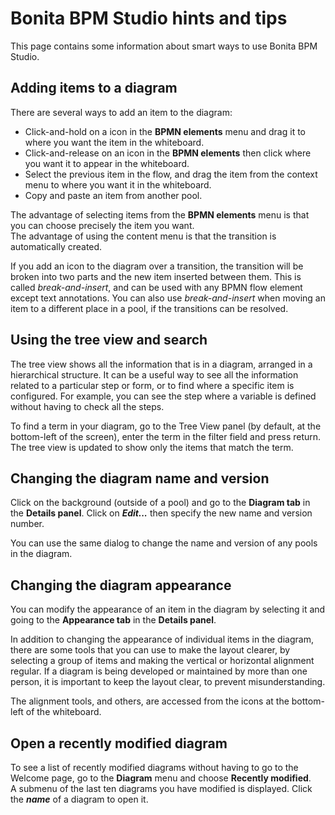 # Bonita BPM Studio hints and tips

This page contains some information about smart ways to use Bonita BPM Studio.

## Adding items to a diagram

There are several ways to add an item to the diagram:

* Click-and-hold on a icon in the **BPMN elements** menu and drag it to where you want the item in the whiteboard.
* Click-and-release on an icon in the **BPMN elements** then click where you want it to appear in the whiteboard.
* Select the previous item in the flow, and drag the item from the context menu to where you want it in the whiteboard.
* Copy and paste an item from another pool.

The advantage of selecting items from the **BPMN elements** menu is that you can choose precisely the item you want.  
The advantage of using the content menu is that the transition is automatically created.

If you add an icon to the diagram over a transition, the transition will be broken into two parts and the new item inserted between them. This is called _break-and-insert_, and can be used with any BPMN flow element except text annotations. You can also use _break-and-insert_ when moving an item to a different place in a pool, if the transitions can be resolved.

## Using the tree view and search

The tree view shows all the information that is in a diagram, arranged in a hierarchical structure. It can be a useful way to see all the information related to a particular step or form, or to find where a specific item is configured. For example, you can see the step where a variable is defined without having to check all the steps.

To find a term in your diagram, go to the Tree View panel (by default, at the bottom-left of the screen), enter the term in the filter field and press return.  
The tree view is updated to show only the items that match the term.

## Changing the diagram name and version

Click on the background (outside of a pool) and go to the **Diagram tab** in the **Details panel**. Click on **_Edit..._** then specify the new name and version number.

You can use the same dialog to change the name and version of any pools in the diagram.

## Changing the diagram appearance

You can modify the appearance of an item in the diagram by selecting it and going to the **Appearance tab** in the **Details panel**.

In addition to changing the appearance of individual items in the diagram, there are some tools that you can use to make the layout clearer, by selecting a group of items and making the vertical or horizontal alignment regular. If a diagram is being developed or maintained by more than one person, it is important to keep the layout clear, to prevent misunderstanding.

The alignment tools, and others, are accessed from the icons at the bottom-left of the whiteboard.

## Open a recently modified diagram

To see a list of recently modified diagrams without having to go to the Welcome page, go to the **Diagram** menu and choose **Recently modified**.  
A submenu of the last ten diagrams you have modified is displayed. Click the _**name**_ of a diagram to open it.
